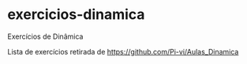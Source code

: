 # exercicios-dinamica
Exercícios de Dinâmica

Lista de exercícios retirada de https://github.com/Pi-vi/Aulas_Dinamica
